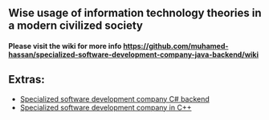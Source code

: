 ## Wise usage of information technology theories in a modern civilized society

#### Please visit the wiki for more info https://github.com/muhamed-hassan/specialized-software-development-company-java-backend/wiki

## Extras:
* [Specialized software development company C# backend](https://github.com/muhamed-hassan/specialized-software-development-company-java-backend/wiki/Extras)
* [Specialized software development company in C++](https://github.com/muhamed-hassan/specialized-software-development-company-java-backend/wiki/Extras-1)
